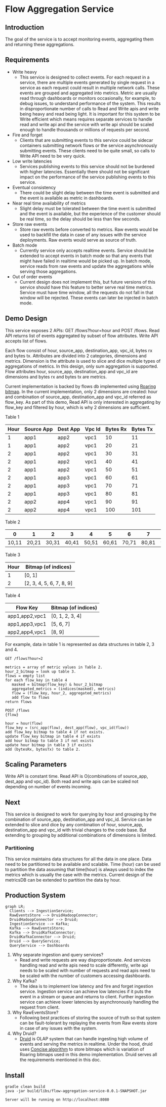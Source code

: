 # Flow Aggregation Service
## Introduction
The goal of the service is to accept monitoring events, aggregating them and returning these aggregations.

## Requirements
- Write heavy
    - This service is designed to collect events. For each request in a service, there are multiple events generated by 
  single request in a service as each request could result in multiple network calls. These events are grouped and aggregated
  into metrics. Metric are usually read through dashboards or monitors occasionally, for example, to debug issues, to
  understand performance of the system. This results in disproportionate number of calls to Read and Write apis and write
  being heavy and read being light. It is important for this system to be Write efficient which means requires separate
  services to handle read and write api and the service with write api should be scaled enough to handle thousands or 
  millions of requests per second.
- Fire and forget
    - Clients that are submitting events to this service could be sidecar containers submitting network flows or the service
  asynchronously submitting events. These clients need to be quite small, so calls to Write API need to be very quick.
- Low write latencies
  - Services publishing events to this service should not be burdened with higher latencies. Essentially there should not 
  be significant impact on the performance of the service publishing events to this service.
- Eventual consistency
  - There could be slight delay between the time event is submitted and the event is available as metric in dashboards.
- Near real time availability of metrics
  - Slight delay must be tolerated between the time event is submitted and the event is available, but the experience of
  the customer should be real time, so the delay should be less than few seconds.
- Store raw events
  - Store raw events before converted to metrics. Raw events would be used to backfill the data in case of any issues with
  the service deployments. Raw events would serve as source of truth. 
- Batch mode
  - Currently service only accepts realtime events. Service should be extended to accept events in batch mode so that 
  any events that might have failed in realtime would be picked up. In batch mode, service reads from raw events and update
  the aggregations while serving those aggregations.
- Out of order events
  - Current design does not implement this, but future versions of this service should have this feature to better serve
  real time metrics. Service must have time window, all the requests do not fall in that window will be rejected. These
  events can later be injected in batch mode.
  
## Demo Design
This service exposes 2 APIs: GET /flows?hour=hour and POST /flows. Read API returns list of events aggregated by
subset of flow attributes. Write API accepts list of flows.

Each flow consist of hour, source_app, destination_app, vpc_id, bytes rx and bytes tx. Attributes are divided into 
2 categories, dimensions and metrics. Dimension is the attribute is used to slice and dice multiple types of aggregations
of metrics. In this design, only sum aggregation is supported. Flow attributes hour, source_app, destination_app and vpc_id 
are dimensions and bytes rx and bytes tx are metrics. 

Current implementation is backed by flows db implemented using [Roaring bitmap](https://github.com/RoaringBitmap/RoaringBitmap).
In the current implementation, only 2 dimensions are created: hour and combination of source_app, destination_app and vpc_id
referred as flow_key. As part of this demo, Read API is only interested in aggregating by flow_key and filtered by hour, 
which is why 2 dimensions are sufficient.

Table 1

| Hour | Source App | Dest App | Vpc Id  | Bytes Rx | Bytes Tx |     
|------|------------|----------|---------|----------|----------|
| 1    | app1       | app2     | vpc1    | 10       | 11       |
| 1    | app1       | app2     | vpc1    | 20       | 21       |     
| 2    | app1       | app2     | vpc1    | 30       | 31       |    
| 2    | app1       | app2     | vpc1    | 40       | 41       |   
| 2    | app1       | app2     | vpc1    | 50       | 51       |       
| 2    | app1       | app3     | vpc1    | 60       | 61       |      
| 2    | app1       | app3     | vpc1    | 70       | 71       |     
| 2    | app1       | app3     | vpc1    | 80       | 81       |    
| 2    | app2       | app4     | vpc1    | 90       | 91       |   
| 2    | app2       | app4     | vpc1    | 100      | 101      |  

Table 2

| 0     | 1     | 2     | 3     | 4     | 5     | 6     | 7     | 8     | 9       |   
|-------|-------|-------|-------|-------|-------|-------|-------|-------|---------|
| 10,11 | 20,21 | 30,31 | 40,41 | 50,51 | 60,61 | 70,71 | 80,81 | 90,91 | 100,101 |

Table 3

| Hour  | Bitmap (of indices)      |   
|-------|--------------------------|
| 1     | [0, 1]                   |
| 2     | [2, 3, 4, 5, 6, 7, 8, 9] |

Table 4

| Flow Key       | Bitmap (of indices) |   
|----------------|---------------------|
| app1,app2,vpc1 | [0, 1, 2, 3, 4]     |
| app1,app3,vpc1 | [5, 6, 7]           |
| app2,app4,vpc1 | [8, 9]              |

For example, data in table 1 is represented as data structures in table 2, 3 and 4. 
```
GET /flows?hour=2

metrics = array of metric values in Table 2.
hour_2_bitmap = look up table 3.
flows = empty list
for each flow_key in table 4
   masked = bitmap(flow_key) & hour_2_bitmap
   aggregated_metrics = (indices(masked), metrics)
   flow = (flow_key, hour_2, aggregated_metrics)
   add flow to flows
return flows
```
```
POST /flows
{flow}

hour = hour(flow)
flow_key = (src_app(flow), dest_app(flow), vpc_id(flow))
add flow_key bitmap to table 4 if not exists.
update flow_key bitmap in table 4 if exists
add hour bitmap to table 3 if not exists
update hour bitmap in table 3 if exists
add (bytesRx, bytesTx) to table 2.
```
## Scaling Parameters
Write API is constant time. Read API is O(combinations of source_app, dest_app and vpc_id). Both read and write apis can
be scaled not depending on number of events incoming.
## Next
This service is designed to work for querying by hour and grouping by the combination of source_app, destination_app and 
vpc_id. Service can be extended to slice and dice by any combination of hour, source_app, destination_app and vpc_id with
trivial changes to the code base. But extending to grouping by additional combinations of dimensions is limited.
### Partitioning
This service maintains data structures for all the data in one place. Data need to be partitioned to be available and 
scalable. Time (hour) can be used to partition the data assuming that time(hour) is always used to index the metrics which
is usually the case with the metrics. Current design of the metricsDB can be extended to partition the data by hour.

## Production System
```mermaid
graph LR;
  Clients --> IngestionService;
  RawEventsStore --> DruidHadoopConnector;
  DruidHadoopConnector --> Druid;
  IngestionService --> Kafka;
  Kafka --> RawEventsStore;
  Kafka --> DruidKafkaConnector;
  DruidKafkaConnector --> Druid;
  Druid --> QueryService;
  QueryService --> Dashboards
```
1. Why separate ingestion and query services?
   - Read and write requests are way disproportionate. And services handling read and write apis need to scale differently,
   write api needs to be scaled with number of requests and read apis need to be scaled with the number of customers 
   accessing dashboards.
2. Why Kafka?
   - The idea is to implement low latency and fire and forget ingestion service. Ingestion service can achieve low latencies
   if it puts the event in a stream or queue and returns to client. Further ingestion service can achieve lower latencies by
   asynchronously handling the request from client.
3. Why RawEventsStore?
   - Following best practices of storing the source of truth so that system can be fault-tolerant by replaying the events
   from Raw events store in case of any issues with the system.
4. Why Druid?
   - [Druid](http://static.druid.io/docs/druid.pdf) is OLAP system that can handle ingesting high volume of events and serving the metrics in realtime. Under the hood,
   druid uses [Concise algorithm](https://arxiv.org/abs/1004.0403) to store bitmaps which is variation of Roaring bitmaps
   used in this demo implementation. Druid serves all the requirements mentioned in this doc.
## Install
```
gradle clean build
java -jar build/libs/flow-aggregation-service-0.0.1-SNAPSHOT.jar

Server will be running on http://localhost:8080
```


